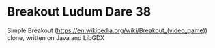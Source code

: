 # Breakout Ludum Dare 38
Simple Breakout (https://en.wikipedia.org/wiki/Breakout_(video_game)) clone, written on Java and LibGDX
